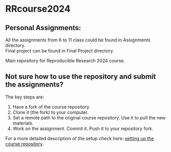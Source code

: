 # RRcourse2024

## Personal Assignments:
All the assignments from 6 to 11 class could be found in Assignments directory. <br>
Final project can be found in Final Project directory. <br>

Main repository for Reproducible Research 2024 course.

## Not sure how to use the repository and submit the assignments? 

The key steps are:
1) Have a fork of the course repository.
2) Clone it (the fork) to your computer.
3) Set a remote path to the original course repository. Use it to pull the new materials.
4) Work on the assignment. Commit it. Push it to your repository fork.

For a more detailed description of the setup check here: [setting up the course repository](https://hackmd.io/@WHardy/git-setup24).
